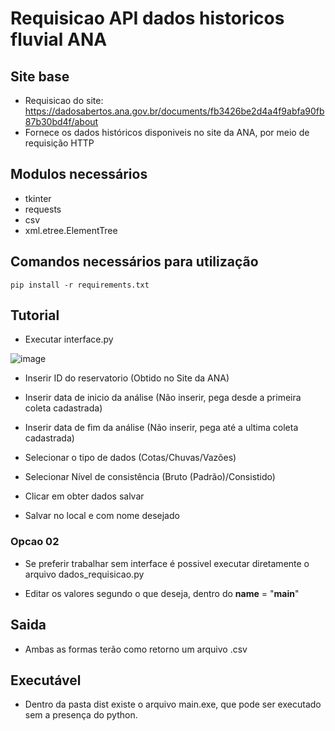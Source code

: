 # Requisicao API dados historicos fluvial ANA

## Site base
- Requisicao do site: https://dadosabertos.ana.gov.br/documents/fb3426be2d4a4f9abfa90fb87b30bd4f/about
- Fornece os dados históricos disponiveis no site da ANA, por meio de requisição HTTP

## Modulos necessários
- tkinter
- requests
- csv
- xml.etree.ElementTree

## Comandos necessários para utilização
```
pip install -r requirements.txt
```

## Tutorial
- Executar interface.py

![image](https://github.com/Viny-Pereira/requisicao_pluvial_ana/assets/121204240/96b18fd0-a60f-4b18-afd5-39f20fb9ed98)


- Inserir ID do reservatorio (Obtido no Site da ANA)
- Inserir data de inicio da análise (Não inserir, pega desde a primeira coleta cadastrada)
- Inserir data de fim da análise (Não inserir, pega até a ultima coleta cadastrada)
- Selecionar o tipo de dados (Cotas/Chuvas/Vazões)
- Selecionar Nível de consistência (Bruto (Padrão)/Consistido)

- Clicar em obter dados salvar
- Salvar no local e com nome desejado

### Opcao 02

- Se preferir trabalhar sem interface é possivel executar diretamente o arquivo dados_requisicao.py

- Editar os valores segundo o que deseja, dentro do __name__ = "__main__"


## Saida
- Ambas as formas terão como retorno um arquivo .csv


## Executável

- Dentro da pasta dist existe o arquivo main.exe, que pode ser executado sem a presença do python. 
